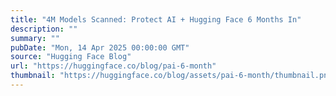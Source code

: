```yaml
---
title: "4M Models Scanned: Protect AI + Hugging Face 6 Months In"
description: ""
summary: ""
pubDate: "Mon, 14 Apr 2025 00:00:00 GMT"
source: "Hugging Face Blog"
url: "https://huggingface.co/blog/pai-6-month"
thumbnail: "https://huggingface.co/blog/assets/pai-6-month/thumbnail.png"
---
```



